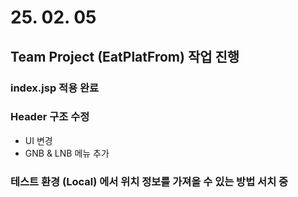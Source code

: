 # 25. 02. 05

## Team Project (EatPlatFrom) 작업 진행

### index.jsp 적용 완료

### Header 구조 수정

* UI 변경
* GNB & LNB 메뉴 추가

### 테스트 환경 (Local) 에서 위치 정보를 가져올 수 있는 방법 서치 중
